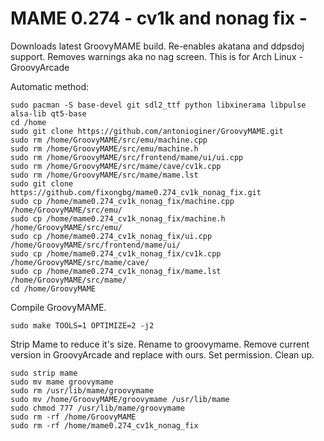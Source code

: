 # MAME 0.274 - cv1k and nonag fix -
Downloads latest GroovyMAME build. Re-enables akatana and ddpsdoj support. Removes warnings aka no nag screen.
This is for Arch Linux - GroovyArcade

Automatic method:
```
sudo pacman -S base-devel git sdl2_ttf python libxinerama libpulse alsa-lib qt5-base
cd /home
sudo git clone https://github.com/antonioginer/GroovyMAME.git
sudo rm /home/GroovyMAME/src/emu/machine.cpp
sudo rm /home/GroovyMAME/src/emu/machine.h
sudo rm /home/GroovyMAME/src/frontend/mame/ui/ui.cpp
sudo rm /home/GroovyMAME/src/mame/cave/cv1k.cpp
sudo rm /home/GroovyMAME/src/mame/mame.lst
sudo git clone https://github.com/fixongbg/mame0.274_cv1k_nonag_fix.git
sudo cp /home/mame0.274_cv1k_nonag_fix/machine.cpp /home/GroovyMAME/src/emu/
sudo cp /home/mame0.274_cv1k_nonag_fix/machine.h /home/GroovyMAME/src/emu/
sudo cp /home/mame0.274_cv1k_nonag_fix/ui.cpp /home/GroovyMAME/src/frontend/mame/ui/
sudo cp /home/mame0.274_cv1k_nonag_fix/cv1k.cpp /home/GroovyMAME/src/mame/cave/
sudo cp /home/mame0.274_cv1k_nonag_fix/mame.lst /home/GroovyMAME/src/mame/
cd /home/GroovyMAME
```
Compile GroovyMAME.
```
sudo make TOOLS=1 OPTIMIZE=2 -j2
```
Strip Mame to reduce it's size. Rename to groovymame. Remove current version in GroovyArcade and replace with ours. Set permission. Clean up.
```
sudo strip mame
sudo mv mame groovymame
sudo rm /usr/lib/mame/groovymame
sudo mv /home/GroovyMAME/groovymame /usr/lib/mame
sudo chmod 777 /usr/lib/mame/groovymame
sudo rm -rf /home/GroovyMAME
sudo rm -rf /home/mame0.274_cv1k_nonag_fix
```


